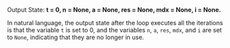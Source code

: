 Output State: **t = 0, n = None, a = None, res = None, mdx = None, i = None.**

In natural language, the output state after the loop executes all the iterations is that the variable `t` is set to 0, and the variables `n`, `a`, `res`, `mdx`, and `i` are set to `None`, indicating that they are no longer in use.